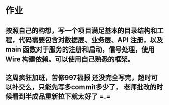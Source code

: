  # 作业
 
 ## 按照自己的构想，写一个项目满足基本的目录结构和工程，代码需要包含对数据层、业务层、API 注册，以及 main 函数对于服务的注册和启动，信号处理，使用 Wire 构建依赖。可以使用自己熟悉的框架。
 
 ## 这周疯狂加班，苦修997福报 还没完全写完，超时可以补交么，只能先写多commit多少了， 老师批改的时候看到半成品重新拉下就太好了 =.= 